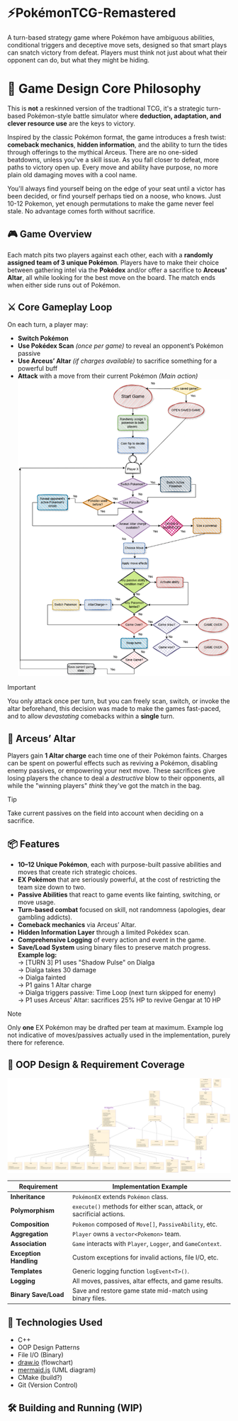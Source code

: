 # ⚡PokémonTCG-Remastered
A turn-based strategy game where Pokémon have ambiguous abilities, conditional triggers and deceptive move sets, designed so that smart plays can snatch victory from defeat. Players must think not just about what their opponent can do, but what they might be hiding. 

# 🧠 Game Design Core Philosophy
This is **not** a reskinned version of the tradtional TCG, it's a strategic turn-based Pokémon-style battle simulator where **deduction, adaptation, and clever resource use** are the keys to victory.

Inspired by the classic Pokémon format, the game introduces a fresh twist: **comeback mechanics**, **hidden information**, and the ability to turn the tides through offerings to the mythical Arceus. There are no one-sided beatdowns, unless you've a skill issue. As you fall closer to defeat, more paths to victory open up. Every move and ability have purpose, no more plain old damaging moves with a cool name. 

You'll always find yourself being on the edge of your seat until a victor has been decided, or find yourself perhaps tied on a noose, who knows. Just 10-12 Pokemon, yet enough permutations to make the game never feel stale. No advantage comes forth without sacrifice.

## 🎮 Game Overview

Each match pits two players against each other, each with a **randomly assigned team of 3 unique Pokémon**. Players have to make their choice between gathering intel via the **Pokédex** and/or offer a sacrifice to **Arceus' Altar**, all while looking for the best move on the board. The match ends when either side runs out of Pokémon.

## ⚔️ Core Gameplay Loop

On each turn, a player may:

- **Switch Pokémon** 
- **Use Pokédex Scan** *(once per game)* to reveal an opponent’s Pokémon passive
- **Use Arceus’ Altar** *(if charges available)* to sacrifice something for a powerful buff
- **Attack** with a move from their current Pokémon *(Main action)*
![High level logic flow](docs/Pokemon_Project_Flowchart.drawio.png)
> [!IMPORTANT]
> You only attack once per turn, but you can freely scan, switch, or invoke the altar beforehand, this decision was made to make the games fast-paced, and to allow *devastating* comebacks within a **single** turn.

## 🔱 Arceus’ Altar

Players gain **1 Altar charge** each time one of their Pokémon faints. Charges can be spent on powerful effects such as reviving a Pokémon, disabling enemy passives, or empowering your next move. These sacrifices give losing players the chance to deal a *destructive* blow to their opponents, all while the "winning players" *think* they've got the match in the bag.

> [!TIP]
> Take current passives on the field into account when deciding on a sacrifice.

## 📦 Features

- **10–12 Unique Pokémon**, each with purpose-built passive abilities and moves that create rich strategic choices.
- **EX Pokémon** that are seriously powerful, at the cost of restricting the team size down to two.
- **Passive Abilities** that react to game events like fainting, switching, or move usage.
- **Turn-based combat** focused on skill, not randomness (apologies, dear gambling addicts).
- **Comeback mechanics** via Arceus’ Altar.
- **Hidden Information Layer** through a limited Pokédex scan.
- **Comprehensive Logging** of every action and event in the game.
- **Save/Load System** using binary files to preserve match progress.<br/>
**Example log:**<br/>
→ [TURN 3] P1 uses "Shadow Pulse" on Dialga<br/>
→ Dialga takes 30 damage<br/>
→ Dialga fainted<br/>
→ P1 gains 1 Altar charge<br/>
→ Dialga triggers passive: Time Loop (next turn skipped for enemy)<br/>
→ P1 uses Arceus' Altar: sacrifices 25% HP to revive Gengar at 10 HP

> [!NOTE]
> Only **one** EX Pokémon may be drafted per team at maximum. Example log not indicative of moves/passives actually used in the implementation, purely there for reference.

## 🧠 OOP Design & Requirement Coverage
![UML Diagram](docs/FinalUMLPP.png)

| Requirement               | Implementation Example                                      |
|--------------------------|--------------------------------------------------------------|
| **Inheritance**          | `PokémonEX` extends `Pokémon` class.|
| **Polymorphism**         | `execute()` methods for either scan, attack, or sacrificial actions.|
| **Composition**          | `Pokemon` composed of `Move[]`, `PassiveAbility`, etc.|
| **Aggregation**          | `Player` owns a `vector<Pokemon>` team.|
| **Association**          | `Game` interacts with `Player`, `Logger`, and `GameContext`.|
| **Exception Handling**   | Custom exceptions for invalid actions, file I/O, etc.|
| **Templates**            | Generic logging function `logEvent<T>()`.|
| **Logging**              | All moves, passives, altar effects, and game results.|
| **Binary Save/Load**     | Save and restore game state mid-match using binary files.|

## 🧪 Technologies Used

- C++  
- OOP Design Patterns  
- File I/O (Binary)
- [draw.io](https://app.diagrams.net) (flowchart)
- [mermaid.js](https://www.mermaidchart.com) (UML diagram)
- CMake (build?)
- Git (Version Control)

## 🛠️ Building and Running (WIP)

